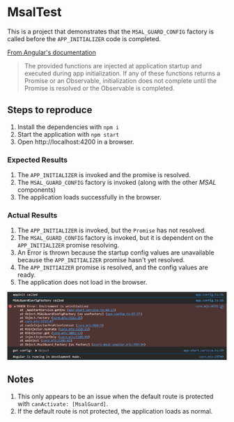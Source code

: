 # MsalTest

This is a project that demonstrates that the `MSAL_GUARD_CONFIG` factory is called before the `APP_INITIALIZER` code is completed.

[From Angular's documentation](https://angular.io/api/core/APP_INITIALIZER)
> The provided functions are injected at application startup and executed during app initialization. If any of these functions returns a Promise or an Observable, initialization does not complete until the Promise is resolved or the Observable is completed.


## Steps to reproduce
1. Install the dependencies with `npm i`
2. Start the application with `npm start`
3. Open http://localhost:4200 in a browser.

### Expected Results
1. The `APP_INITIALIZER` is invoked and the promise is resolved.
2. The `MSAL_GUARD_CONFIG` factory is invoked (along with the other *MSAL* components)
3. The application loads successfully in the browser.

### Actual Results
1. The `APP_INITIALIZER` is invoked, but the `Promise` has not resolved.
2. The `MSAL_GUARD_CONFIG` factory is invoked, but it is dependent on the `APP_INITIALIZER` promise resolving.
3. An Error is thrown because the startup config values are unavailable because the `APP_INITIALIZER` promise hasn't yet resolved.
4. The `APP_INITIAIZER` promise is resolved, and the config values are ready.
5. The application does not load in the browser.

![Console Log Outputs](log.png)

## Notes
1. This only appears to be an issue when the default route is protected with `canActivate: [MsalGuard]`.
2. If the default route is not protected, the application loads as normal.
